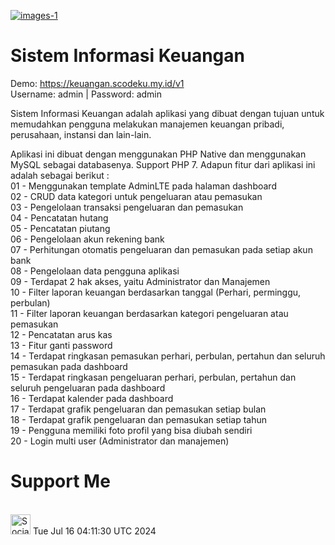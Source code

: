 <a href="https://github.com/Setiawan007/"><img src="https://raw.githubusercontent.com/Setiawan007/Sistem-Informasi-Keuangan/b49eb0af4168ce1f436d0c3068be73e60b4588c8/SS.png" alt="images-1" border="0"></a>

# Sistem Informasi Keuangan

Demo: https://keuangan.scodeku.my.id/v1 <br>
Username: admin | Password: admin

Sistem Informasi Keuangan adalah aplikasi yang dibuat dengan tujuan untuk memudahkan pengguna melakukan manajemen keuangan pribadi, perusahaan, instansi dan lain-lain.

Aplikasi ini dibuat dengan menggunakan PHP Native dan menggunakan MySQL sebagai databasenya. Support PHP 7. Adapun fitur dari aplikasi ini adalah sebagai berikut : <br>
01 - Menggunakan template AdminLTE pada halaman dashboard<br>
02 - CRUD data kategori untuk pengeluaran atau pemasukan<br>
03 - Pengelolaan transaksi pengeluaran dan pemasukan<br>
04 - Pencatatan hutang<br>
05 - Pencatatan piutang<br>
06 - Pengelolaan akun rekening bank<br>
07 - Perhitungan otomatis pengeluaran dan pemasukan pada setiap akun bank<br>
08 - Pengelolaan data pengguna aplikasi<br>
09 - Terdapat 2 hak akses, yaitu Administrator dan Manajemen<br>
10 - Filter laporan keuangan berdasarkan tanggal (Perhari, perminggu, perbulan)<br>
11 - Filter laporan keuangan berdasarkan kategori pengeluaran atau pemasukan<br>
12 - Pencatatan arus kas<br>
13 - Fitur ganti password<br>
14 - Terdapat ringkasan pemasukan perhari, perbulan, pertahun dan seluruh pemasukan pada dashboard<br>
15 - Terdapat ringkasan pengeluaran perhari, perbulan, pertahun dan seluruh pengeluaran pada dashboard<br>
16 - Terdapat kalender pada dashboard<br>
17 - Terdapat grafik pengeluaran dan pemasukan setiap bulan<br>
18 - Terdapat grafik pengeluaran dan pemasukan setiap tahun<br>
19 - Pengguna memiliki foto profil yang bisa diubah sendiri<br>
20 - Login multi user (Administrator dan manajemen)<br>

# Support Me
<br>
<a href="https://sociabuzz.com/setiawan007/support" target="_blank"><img src="https://img.shields.io/badge/Buy_Me_A_Coffee-FFDD00?style=for-the-badge&logo=buy-me-a-coffee&logoColor=black" height="32px" alt="Sociabuzz"></a>
Tue Jul 16 04:11:30 UTC 2024

